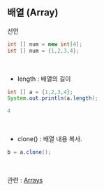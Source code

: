 ## 배열 (Array)

선언
```java
int [] num = new int[4];
int [] num = {1,2,3,4};
```
<br>

* length : 배열의 길이
```java
int [] a = {1,2,3,4};
System.out.println(a.length);

4
```

<br>

*  clone() : 배열 내용 복사.

```java
b = a.clone();
```

<br>

관련 : [Arrays](https://github.com/yumin25/TIL/blob/master/Java/%ED%8C%A8%ED%82%A4%EC%A7%80/java.util/Arrays.md)